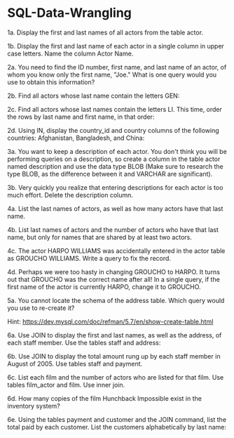 # SQL-Data-Wrangling

1a. Display the first and last names of all actors from the table actor.  

1b. Display the first and last name of each actor in a single column in upper case letters. Name the column Actor Name. 

2a. You need to find the ID number, first name, and last name of an actor, of whom you know only the first name, "Joe." What is one query would you use to obtain this information?  

2b. Find all actors whose last name contain the letters GEN: 

2c. Find all actors whose last names contain the letters LI. This time, order the rows by last name and first name, in that order:  

2d. Using IN, display the country_id and country columns of the following countries: Afghanistan, Bangladesh, and China:  

3a. You want to keep a description of each actor. You don't think you will be performing queries on a description, so create a column in the table actor named description and use the data type BLOB (Make sure to research the type BLOB, as the difference between it and VARCHAR are significant).  

3b. Very quickly you realize that entering descriptions for each actor is too much effort. Delete the description column. 

4a. List the last names of actors, as well as how many actors have that last name.  

4b. List last names of actors and the number of actors who have that last name, but only for names that are shared by at least two actors.  

4c. The actor HARPO WILLIAMS was accidentally entered in the actor table as GROUCHO WILLIAMS. Write a query to fix the record. 

4d. Perhaps we were too hasty in changing GROUCHO to HARPO. It turns out that GROUCHO was the correct name after all! In a single query, if the first name of the actor is currently HARPO, change it to GROUCHO.  

5a. You cannot locate the schema of the address table. Which query would you use to re-create it?


Hint: https://dev.mysql.com/doc/refman/5.7/en/show-create-table.html



6a. Use JOIN to display the first and last names, as well as the address, of each staff member. Use the tables staff and address:  

6b. Use JOIN to display the total amount rung up by each staff member in August of 2005. Use tables staff and payment.  

6c. List each film and the number of actors who are listed for that film. Use tables film_actor and film. Use inner join.  

6d. How many copies of the film Hunchback Impossible exist in the inventory system?  

6e. Using the tables payment and customer and the JOIN command, list the total paid by each customer. List the customers alphabetically by last name:
